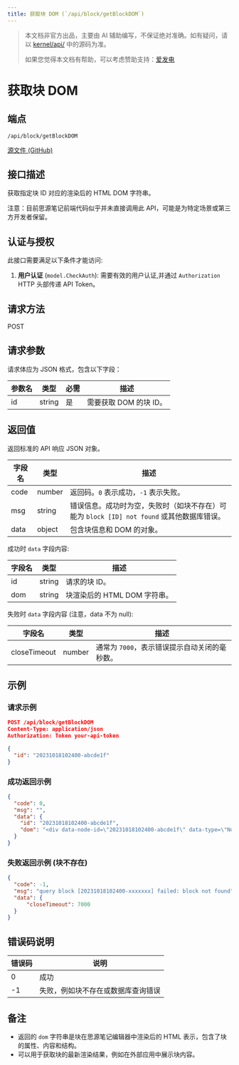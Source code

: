 ```yaml
---
title: 获取块 DOM (`/api/block/getBlockDOM`)
---
```


> 本文档非官方出品，主要由 AI 辅助编写，不保证绝对准确。如有疑问，请以 [kernel/api/](https://github.com/siyuan-note/siyuan/blob/master/kernel/api/) 中的源码为准。
> 
> 如果您觉得本文档有帮助，可以考虑赞助支持：[爱发电](https://afdian.com/a/leolee9086?tab=feed)

# 获取块 DOM

## 端点

`/api/block/getBlockDOM`

[源文件 (GitHub)](https://github.com/siyuan-note/siyuan/blob/master/kernel/api/block.go#L639 "查看 getBlockDOM 函数的源码实现")

## 接口描述

获取指定块 ID 对应的渲染后的 HTML DOM 字符串。

注意：目前思源笔记前端代码似乎并未直接调用此 API，可能是为特定场景或第三方开发者保留。

## 认证与授权

此接口需要满足以下条件才能访问:

1.  **用户认证** (`model.CheckAuth`): 需要有效的用户认证,并通过 `Authorization` HTTP 头部传递 API Token。

## 请求方法

POST

## 请求参数

请求体应为 JSON 格式，包含以下字段：

| 参数名 | 类型 | 必需 | 描述 |
| --- | --- | --- | --- |
| id | string | 是 | 需要获取 DOM 的块 ID。 |

## 返回值

返回标准的 API 响应 JSON 对象。

| 字段名 | 类型 | 描述 |
| --- | --- | --- |
| code | number | 返回码。`0` 表示成功，`-1` 表示失败。 |
| msg | string | 错误信息。成功时为空，失败时（如块不存在）可能为 `block [ID] not found` 或其他数据库错误。 |
| data | object | 包含块信息和 DOM 的对象。 |

成功时 `data` 字段内容:

| 字段名 | 类型 | 描述 |
| --- | --- | --- |
| id | string | 请求的块 ID。 |
| dom | string | 块渲染后的 HTML DOM 字符串。 |

失败时 `data` 字段内容 (注意，data 不为 null):

| 字段名 | 类型 | 描述 |
| --- | --- | --- |
| closeTimeout | number | 通常为 `7000`，表示错误提示自动关闭的毫秒数。 |

## 示例

### 请求示例

```json
POST /api/block/getBlockDOM
Content-Type: application/json
Authorization: Token your-api-token

{
  "id": "20231018102400-abcde1f"
}
```

### 成功返回示例

```json
{
  "code": 0,
  "msg": "",
  "data": {
    "id": "20231018102400-abcde1f",
    "dom": "<div data-node-id=\"20231018102400-abcde1f\" data-type=\"NodeParagraph\" class=\"p\" updated=\"20231018102400\"><div contenteditable=\"true\" spellcheck=\"false\">这是一个段落</div><div class=\"protyle-attr\" contenteditable=\"false\"></div></div>"
  }
}
```

### 失败返回示例 (块不存在)

```json
{
  "code": -1,
  "msg": "query block [20231018102400-xxxxxxx] failed: block not found",
  "data": {
      "closeTimeout": 7000
  }
}
```

## 错误码说明

| 错误码 | 说明 |
| --- | --- |
| 0 | 成功 |
| -1 | 失败，例如块不存在或数据库查询错误 | 

## 备注

*   返回的 `dom` 字符串是块在思源笔记编辑器中渲染后的 HTML 表示，包含了块的属性、内容和结构。
*   可以用于获取块的最新渲染结果，例如在外部应用中展示块内容。

